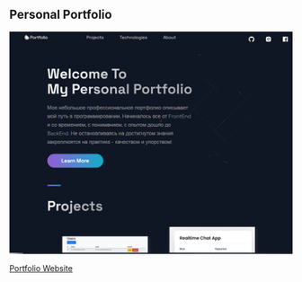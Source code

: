 ## Personal Portfolio

![Portfolio Website](https://github.com/Timur0895/Portfolio-Website/blob/master/public/images/screenshoot.png)

[Portfolio Website](my-portfolio-website-nextjs.netlify.app)
